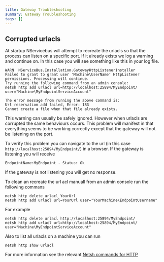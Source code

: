 ```yaml
---
title: Gateway Troubleshooting
summary: Gateway Troubleshooting
tags: []
---
```


## Corrupted urlacls

At startup NServicebus will attempt to recreate the urlacls so that the process can listen on a specific port. If it already exists we log a warning and continue on. In this case you will see something like this in your log file.

```
WARN  NServiceBus.Installation.GatewayHttpListenerInstaller 
Failed to grant to grant user 'Machine\UserName' HttpListener permissions. Processing will continue. 
Try running the following command from an admin console:
netsh http add urlacl url=http://localhost:25894/MyEndpoint/ user="Machine\MyEndpointServiceAccount"

The error message from running the above command is: 
Url reservation add failed, Error: 183
Cannot create a file when that file already exists.
```

This warning can usually be safely ignored. However when urlacls are corrupted the same behaviours occurs. This problem will manifest in that everything seems to be working correctly except that the gateway will not be listening on the port.

To verify this problem you can navigate to the url (in this case `http://localhost:25894/MyEndpoint/`) in a browser. If the gateway is listening you will receive 

    EndpointName:MyEndpoint - Status: Ok

If the gateway is not listening you will get no response.

To clean an recreate the url acl manuall from an admin console run the following commans

    netsh http delete urlacl YourUrl
    netsh http add urlacl url=YourUrl user="YourMachine\EndpointUsername"

For example

    netsh http delete urlacl http://localhost:25894/MyEndpoint/
    netsh http add urlacl url=http://localhost:25894/MyEndpoint/ user="Machine\MyEndpointServiceAccount"

Also to list all urlacls on a machine you can run 

    netsh http show urlacl

For more information see the relevant [Netsh commands for HTTP
](http://msdn.microsoft.com/en-us/library/windows/desktop/cc307236)
